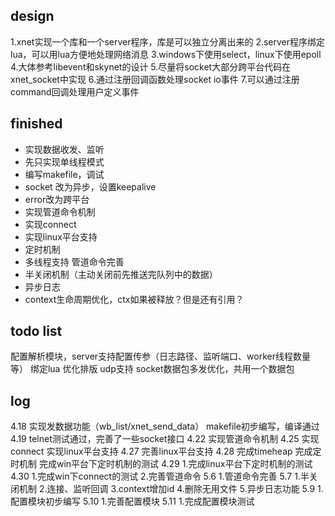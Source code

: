 ## design
1.xnet实现一个库和一个server程序，库是可以独立分离出来的
2.server程序绑定lua，可以用lua方便地处理网络消息
3.windows下使用select，linux下使用epoll
4.大体参考libevent和skynet的设计
5.尽量将socket大部分跨平台代码在xnet_socket中实现
6.通过注册回调函数处理socket io事件
7.可以通过注册command回调处理用户定义事件

## finished
* 实现数据收发、监听
* 先只实现单线程模式
* 编写makefile，调试
* socket 改为异步，设置keepalive
* error改为跨平台
* 实现管道命令机制
* 实现connect
* 实现linux平台支持
* 定时机制
* 多线程支持 管道命令完善
* 半关闭机制（主动关闭前先推送完队列中的数据）
* 异步日志
* context生命周期优化，ctx如果被释放？但是还有引用？

## todo list
配置解析模块，server支持配置传参（日志路径、监听端口、worker线程数量等）
绑定lua
优化排版
udp支持
socket数据包多发优化，共用一个数据包

## log
4.18
实现发数据功能（wb_list/xnet_send_data）
makefile初步编写，编译通过
4.19
telnet测试通过，完善了一些socket接口
4.22
实现管道命令机制
4.25
实现connect
实现linux平台支持
4.27
完善linux平台支持
4.28
完成timeheap
完成定时机制
完成win平台下定时机制的测试
4.29
1.完成linux平台下定时机制的测试
4.30
1.完成win下connect的测试
2.完善管道命令
5.6
1.管道命令完善
5.7
1.半关闭机制
2.连接、监听回调
3.context增加id
4.删除无用文件
5.异步日志功能
5.9
1.配置模块初步编写
5.10
1.完善配置模块
5.11
1.完成配置模块测试